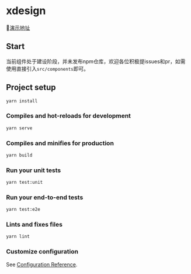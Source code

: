 # xdesign

:rainbow:[演示地址](http://xdesign.panzheng.xyz/)

## Start

当前组件处于建设阶段，并未发布npm仓库，欢迎各位积极提issues和pr，如需使用直接引入`src/components`即可。

## Project setup
```bash
yarn install
```

### Compiles and hot-reloads for development
```bash
yarn serve
```

### Compiles and minifies for production
```bash
yarn build
```

### Run your unit tests
```bash
yarn test:unit
```

### Run your end-to-end tests
```bash
yarn test:e2e
```

### Lints and fixes files
```bash
yarn lint
```

### Customize configuration
See [Configuration Reference](https://cli.vuejs.org/config/).
